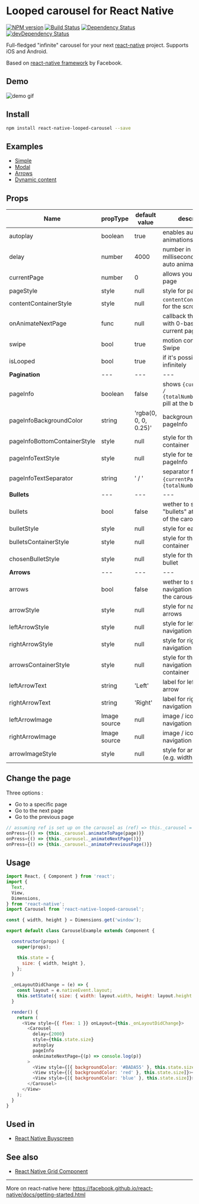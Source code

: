 # Looped carousel for React Native
[![NPM version](http://img.shields.io/npm/v/react-native-looped-carousel.svg?style=flat)](https://www.npmjs.com/package/react-native-looped-carousel)
[![Build Status](https://travis-ci.org/phil-r/react-native-looped-carousel.svg)](https://travis-ci.org/phil-r/react-native-looped-carousel)
[![Dependency Status](https://david-dm.org/phil-r/react-native-looped-carousel.svg)](https://david-dm.org/phil-r/react-native-looped-carousel)
[![devDependency Status](https://david-dm.org/phil-r/react-native-looped-carousel/dev-status.svg)](https://david-dm.org/phil-r/react-native-looped-carousel?type=dev)

Full-fledged "infinite" carousel for your next [react-native](https://github.com/facebook/react-native/) project. Supports iOS and Android.

Based on [react-native framework](https://github.com/facebook/react-native/) by Facebook.

## Demo
![demo gif](https://user-images.githubusercontent.com/577316/37863420-40c62c8c-2f5e-11e8-8eb4-23b8e7ea499e.gif)

## Install

```sh
npm install react-native-looped-carousel --save
```

## Examples

 - [Simple](https://snack.expo.io/@phil/carousel-simple-example)
 - [Modal](https://snack.expo.io/@phil/carousel-modal-example)
 - [Arrows](https://snack.expo.io/@phil/carousel-arrow-example)
 - [Dynamic content](https://snack.expo.io/@phil/carousel-dynamic-content-example)

## Props

Name | propType | default value | description
--- | --- | --- | ---
autoplay | boolean | true | enables auto animations
delay | number | 4000 | number in milliseconds between auto animations
currentPage | number | 0 | allows you to set initial page
pageStyle | style | null | style for pages
contentContainerStyle | style | null | `contentContainerStyle` for the scrollView
onAnimateNextPage | func | null | callback that is called with 0-based Id of the current page
swipe | bool | true | motion control for Swipe
isLooped | bool | true | if it's possible to scroll infinitely
**Pagination** | --- | --- | ---
pageInfo | boolean | false | shows `{currentPage} / {totalNumberOfPages}` pill at the bottom
pageInfoBackgroundColor | string | 'rgba(0, 0, 0, 0.25)' | background color for pageInfo
pageInfoBottomContainerStyle | style | null | style for the pageInfo container
pageInfoTextStyle | style | null | style for text in pageInfo
pageInfoTextSeparator | string | ' / ' | separator for `{currentPage}` and `{totalNumberOfPages}`
**Bullets** | --- | --- | ---
bullets | bool | false | wether to show "bullets" at the bottom of the carousel
bulletStyle | style | null | style for each bullet
bulletsContainerStyle | style | null | style for the bullets container
chosenBulletStyle | style | null | style for the selected bullet
**Arrows** | --- | --- | ---
arrows | bool | false | wether to show navigation arrows for the carousel
arrowStyle | style | null | style for navigation arrows
leftArrowStyle | style | null | style for left navigation arrow
rightArrowStyle | style | null | style for right navigation arrow
arrowsContainerStyle | style | null | style for the navigation arrows container
leftArrowText | string | 'Left' | label for left navigation arrow
rightArrowText | string | 'Right' | label for right navigation arrow
leftArrowImage | Image source | null | image / icon for left navigation arrow
rightArrowImage | Image source | null | image / icon for right navigation arrow
arrowImageStyle | style | null | style for arrow images (e.g. width and height)

## Change the page

Three options :
- Go to a specific page
- Go to the next page
- Go to the previous page

```js
// assuming ref is set up on the carousel as (ref) => this._carousel = ref
onPress={() => {this._carousel.animateToPage(page)}}
onPress={() => {this._carousel._animateNextPage()}}
onPress={() => {this._carousel._animatePreviousPage()}}
```

## Usage

```js
import React, { Component } from 'react';
import {
  Text,
  View,
  Dimensions,
} from 'react-native';
import Carousel from 'react-native-looped-carousel';

const { width, height } = Dimensions.get('window');

export default class CarouselExample extends Component {

  constructor(props) {
    super(props);

    this.state = {
      size: { width, height },
    };
  }

  _onLayoutDidChange = (e) => {
    const layout = e.nativeEvent.layout;
    this.setState({ size: { width: layout.width, height: layout.height } });
  }

  render() {
    return (
      <View style={{ flex: 1 }} onLayout={this._onLayoutDidChange}>
        <Carousel
          delay={2000}
          style={this.state.size}
          autoplay
          pageInfo
          onAnimateNextPage={(p) => console.log(p)}
        >
          <View style={[{ backgroundColor: '#BADA55' }, this.state.size]}><Text>1</Text></View>
          <View style={[{ backgroundColor: 'red' }, this.state.size]}><Text>2</Text></View>
          <View style={[{ backgroundColor: 'blue' }, this.state.size]}><Text>3</Text></View>
        </Carousel>
      </View>
    );
  }
}
```

## Used in
 - [React Native Buyscreen](https://github.com/appintheair/react-native-buyscreen)

## See also
 - [React Native Grid Component](https://github.com/phil-r/react-native-grid-component)

----

More on react-native here: https://facebook.github.io/react-native/docs/getting-started.html

